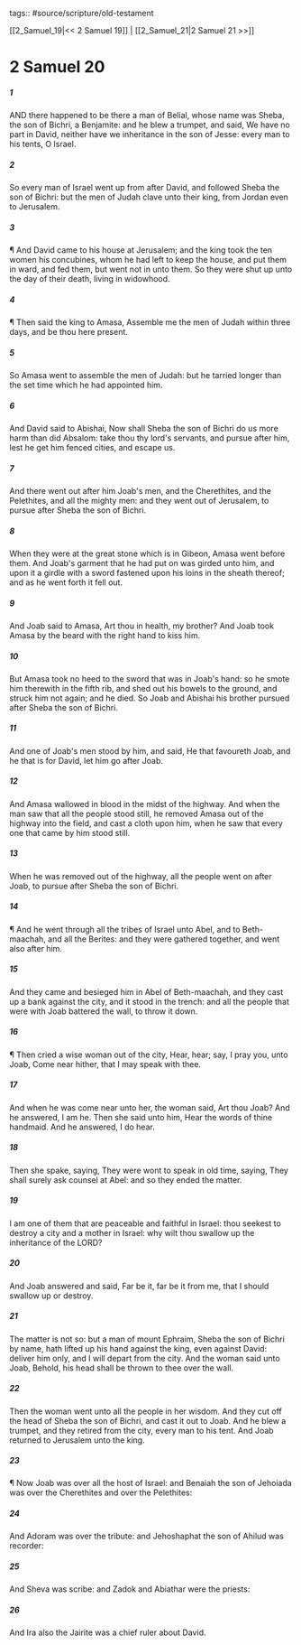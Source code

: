 tags:: #source/scripture/old-testament

[[2_Samuel_19|<< 2 Samuel 19]] | [[2_Samuel_21|2 Samuel 21 >>]]

# 2 Samuel 20

##### 1

AND there happened to be there a man of Belial, whose name was Sheba, the son of Bichri, a Benjamite: and he blew a trumpet, and said, We have no part in David, neither have we inheritance in the son of Jesse: every man to his tents, O Israel.

##### 2

So every man of Israel went up from after David, and followed Sheba the son of Bichri: but the men of Judah clave unto their king, from Jordan even to Jerusalem.

##### 3

¶ And David came to his house at Jerusalem; and the king took the ten women his concubines, whom he had left to keep the house, and put them in ward, and fed them, but went not in unto them. So they were shut up unto the day of their death, living in widowhood.

##### 4

¶ Then said the king to Amasa, Assemble me the men of Judah within three days, and be thou here present.

##### 5

So Amasa went to assemble the men of Judah: but he tarried longer than the set time which he had appointed him.

##### 6

And David said to Abishai, Now shall Sheba the son of Bichri do us more harm than did Absalom: take thou thy lord's servants, and pursue after him, lest he get him fenced cities, and escape us.

##### 7

And there went out after him Joab's men, and the Cherethites, and the Pelethites, and all the mighty men: and they went out of Jerusalem, to pursue after Sheba the son of Bichri.

##### 8

When they were at the great stone which is in Gibeon, Amasa went before them. And Joab's garment that he had put on was girded unto him, and upon it a girdle with a sword fastened upon his loins in the sheath thereof; and as he went forth it fell out.

##### 9

And Joab said to Amasa, Art thou in health, my brother? And Joab took Amasa by the beard with the right hand to kiss him.

##### 10

But Amasa took no heed to the sword that was in Joab's hand: so he smote him therewith in the fifth rib, and shed out his bowels to the ground, and struck him not again; and he died. So Joab and Abishai his brother pursued after Sheba the son of Bichri.

##### 11

And one of Joab's men stood by him, and said, He that favoureth Joab, and he that is for David, let him go after Joab.

##### 12

And Amasa wallowed in blood in the midst of the highway. And when the man saw that all the people stood still, he removed Amasa out of the highway into the field, and cast a cloth upon him, when he saw that every one that came by him stood still.

##### 13

When he was removed out of the highway, all the people went on after Joab, to pursue after Sheba the son of Bichri.

##### 14

¶ And he went through all the tribes of Israel unto Abel, and to Beth-maachah, and all the Berites: and they were gathered together, and went also after him.

##### 15

And they came and besieged him in Abel of Beth-maachah, and they cast up a bank against the city, and it stood in the trench: and all the people that were with Joab battered the wall, to throw it down.

##### 16

¶ Then cried a wise woman out of the city, Hear, hear; say, I pray you, unto Joab, Come near hither, that I may speak with thee.

##### 17

And when he was come near unto her, the woman said, Art thou Joab? And he answered, I am he. Then she said unto him, Hear the words of thine handmaid. And he answered, I do hear.

##### 18

Then she spake, saying, They were wont to speak in old time, saying, They shall surely ask counsel at Abel: and so they ended the matter.

##### 19

I am one of them that are peaceable and faithful in Israel: thou seekest to destroy a city and a mother in Israel: why wilt thou swallow up the inheritance of the LORD?

##### 20

And Joab answered and said, Far be it, far be it from me, that I should swallow up or destroy.

##### 21

The matter is not so: but a man of mount Ephraim, Sheba the son of Bichri by name, hath lifted up his hand against the king, even against David: deliver him only, and I will depart from the city. And the woman said unto Joab, Behold, his head shall be thrown to thee over the wall.

##### 22

Then the woman went unto all the people in her wisdom. And they cut off the head of Sheba the son of Bichri, and cast it out to Joab. And he blew a trumpet, and they retired from the city, every man to his tent. And Joab returned to Jerusalem unto the king.

##### 23

¶ Now Joab was over all the host of Israel: and Benaiah the son of Jehoiada was over the Cherethites and over the Pelethites:

##### 24

And Adoram was over the tribute: and Jehoshaphat the son of Ahilud was recorder:

##### 25

And Sheva was scribe: and Zadok and Abiathar were the priests:

##### 26

And Ira also the Jairite was a chief ruler about David.
